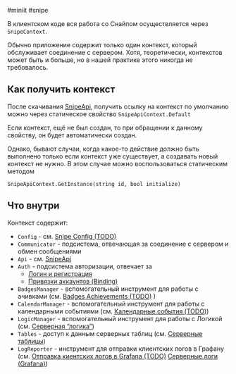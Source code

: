 #miniit #snipe 

В клиентском коде вся работа со Снайпом осуществляется через `SnipeContext`.

Обычно приложение содержит только один контекст, который обслуживает соединение с сервером. Хотя, теоретически, контекстов может быть и больше, но в нашей практике этого никогда не требовалось.

## Как получить контекст

После скачивания [SnipeApi](SnipeApi.md), получить ссылку на контекст по умолчанию можно через статическое свойство
`SnipeApiContext.Default`

Если контекст, ещё не был создан, то при обращении к данному свойству, он будет автоматически создан.

Однако, бывают случаи, когда какое-то действие должно быть выполнено только если контекст уже существует, а создавать новый контекст не нужно. В этом случае можно воспользоваться статическим методом

`SnipeApiContext.GetInstance(string id, bool initialize)`

## Что внутри

Контекст содержит:

- `Config` - см. [Snipe Config (TODO)](Snipe%20Config%20(TODO).md)
- `Communicator` - подсистема, отвечающая за соединение с сервером и обмен сообщениями
- `Api` - см. [SnipeApi](SnipeApi.md)
- `Auth` - подсистема авторизации, отвечает за
    - [Логин и регистрация](Логин%20и%20регистрация.md)
    - [Привязки аккаунтов (Binding)](Привязки%20аккаунтов%20(Binding).md)
- `BadgesManager` - вспомогательный инструмент для работы с ачивками (см. [Badges Achievements (TODO)](../Advanced%20topics/Badges%20Achievements%20(TODO).md) )
- `CalendarManager` - вспомогательный инструмент для работы с календарными событиями (см. [Календарные события (TODO)](../Advanced%20topics/Календарные%20события%20(TODO).md))
- `LogicManager` - вспомогательный инструмент для работы с Логикой (см. [Серверная “логика”](../Advanced%20topics/Серверная%20“логика”.md))
- `Tables` - доступ к данным серверных таблиц (см. [Серверные таблицы](../Серверный%20редактор/Серверные%20таблицы.md))
- `LogReporter` - инструмент для отправки клиентских логов в Графану (см. [Отправка киентских логов в Grafana (TODO)](../Debugging/Отправка%20киентских%20логов%20в%20Grafana%20(TODO).md) [Серверные логи (Grafana)](../Debugging/Серверные%20логи%20(Grafana).md))